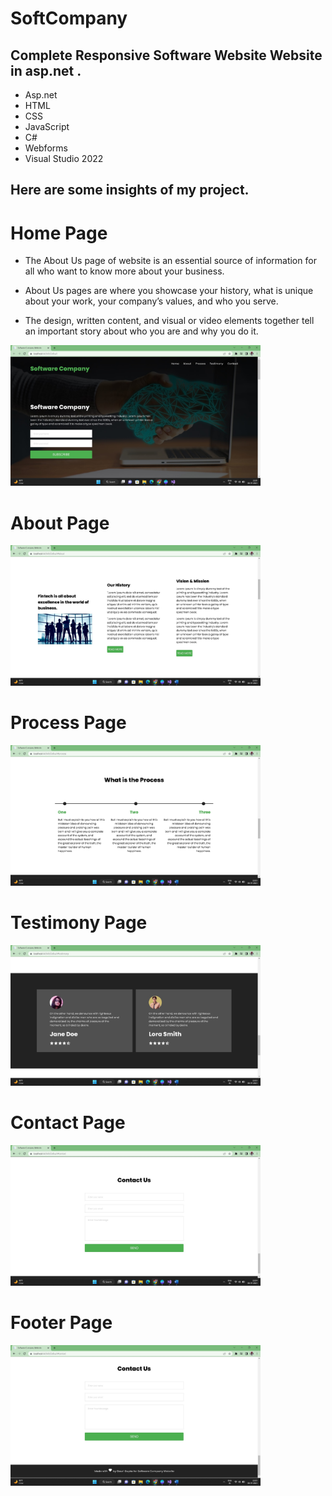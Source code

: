 # SoftCompany

## Complete Responsive Software Website Website in asp.net .
- Asp.net
- HTML
- CSS
- JavaScript
- C#
- Webforms
- Visual Studio 2022

## Here are some insights of my project.

# Home Page

- The About Us page of website is an essential source of information for all who want to know more about your business.

 - About Us pages are where you showcase your history, what is unique about your work, your company’s values, and who you serve.

 - The design, written content, and visual or video elements together tell an important story about who you are and why you do it.
<img src="ProjectImages/Home.jpg" width="400">

# About Page
<img src="ProjectImages/About.jpg" width="400">

# Process Page
<img src="ProjectImages/Process.jpg" width="400">

# Testimony Page
<img src="ProjectImages/Testimony.jpg" width="400">

# Contact Page
<img src="ProjectImages/Contactus.jpg" width="400">

# Footer Page
<img src="ProjectImages/Footer.jpg" width="400">

